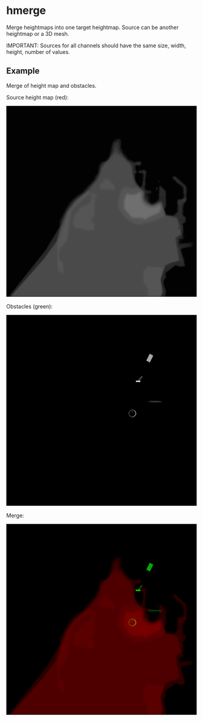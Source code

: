 # hmerge

Merge heightmaps into one target heightmap. Source can be another heightmap or
a 3D mesh.

IMPORTANT: Sources for all channels should have the same size, width, height, number of values.

## Example

Merge of height map and obstacles.

Source height map (red):

![Source Map](heightmap.png?raw=true)

Obstacles (green):

![Source Map](obstacles.png?raw=true)

Merge:

![Source Map](merge.png?raw=true)
